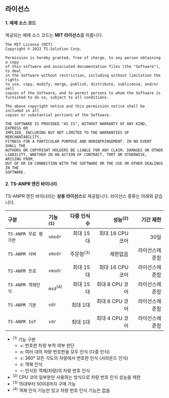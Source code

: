 ## 라이선스

#### 1. 예제 소스 코드
제공되는 예제 소스 코드는 **MIT 라이선스**를 따릅니다.

```
The MIT License (MIT)
Copyright © 2022 TS-Solution Corp.

Permission is hereby granted, free of charge, to any person obtaining a copy
of this software and associated documentation files (the "Software"), to deal
in the Software without restriction, including without limitation the rights
to use, copy, modify, merge, publish, distribute, sublicense, and/or sell
copies of the Software, and to permit persons to whom the Software is
furnished to do so, subject to all conditions.

The above copyright notice and this permission notice shall be included in all
copies or substantial portions of the Software.

THE SOFTWARE IS PROVIDED "AS IS", WITHOUT WARRANTY OF ANY KIND, EXPRESS OR
IMPLIED, INCLUDING BUT NOT LIMITED TO THE WARRANTIES OF MERCHANTABILITY,
FITNESS FOR A PARTICULAR PURPOSE AND NONINFRINGEMENT. IN NO EVENT SHALL THE
AUTHORS OR COPYRIGHT HOLDERS BE LIABLE FOR ANY CLAIM, DAMAGES OR OTHER
LIABILITY, WHETHER IN AN ACTION OF CONTRACT, TORT OR OTHERWISE, ARISING FROM,
OUT OF OR IN CONNECTION WITH THE SOFTWARE OR THE USE OR OTHER DEALINGS IN THE
SOFTWARE.
```


#### 2. TS-ANPR 엔진 바이너리
TS-ANPR 엔진 바이너리는 **상용 라이선스**로 제공됩니다.
라이선스 종류는 아래와 같습니다.

|         구분         |  기능<sup>(1)</sup>  | 다중 인식 수   | 성능<sup>(2)</sup>| 기간 제한     |
|:---------------------|:-------------------|--------------:|-----------------:|--------------:|
| `TS-ANPR 무료 평가판` | `vmsdr`            | 최대 15대    | 최대 16 CPU 코어  | 30일          |
| `TS-ANPR 서버`       | `vmsdr`            | 주문형<sup>(3)</sup> | 제한없음    | 라이선스에 준함 |
| `TS-ANPR 프로`       | `vmsdr`            | 최대 15대     | 최대 16 CPU 코어 | 라이선스에 준함 |
| `TS-ANPR 객체인식`   | `msd`<sup>(4)</sup> | 최대 15대     | 최대 8 CPU 코어  | 라이선스에 준함 |
| `TS-ANPR 기본`       | `vdr`              | 최대 1대      | 최대 8 CPU 코어  | 라이선스에 준함 |
| `TS-ANPR IoT`        | `vdr`              | 최대 1대      | 최대 4 CPU 코어  | 라이선스에 준함 |

- <sup>(1)</sup> 기능 구분
  - `v`: 번호판 차량 부착 여부 판단
  - `m`: 여러 대의 차량 번호판을 모두 인식 (다중 인식)
  - `s`: 360° 모든 각도의 차량에서 번호판 인식 (서라운드 인식)
  - `d`: 객체 인식
  - `r`: 인식된 객체(차량)의 차량 번호 인식
- <sup>(2)</sup> CPU 코어 일부분만 사용하는 방식으로 차량 번호 인식 성능을 제한
- <sup>(3)</sup> 15대부터 500대까지 구매 가능
- <sup>(4)</sup> 객체 인식 기능만 있고 차량 번호 인식 기능은 없음

